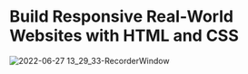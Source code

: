 # Build Responsive Real-World Websites with HTML and CSS
![2022-06-27 13_29_33-RecorderWindow](https://user-images.githubusercontent.com/35812858/175934604-cab791be-ac52-4da3-ab20-c306d6c15044.png)
